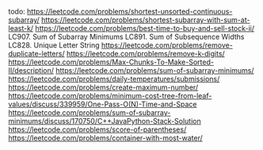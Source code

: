 todo:
https://leetcode.com/problems/shortest-unsorted-continuous-subarray/
https://leetcode.com/problems/shortest-subarray-with-sum-at-least-k/
https://leetcode.com/problems/best-time-to-buy-and-sell-stock-ii/
LC907. Sum of Subarray Minimums
LC891. Sum of Subsequence Widths
LC828. Unique Letter String
https://leetcode.com/problems/remove-duplicate-letters/
https://leetcode.com/problems/remove-k-digits/
https://leetcode.com/problems/Max-Chunks-To-Make-Sorted-II/description/
https://leetcode.com/problems/sum-of-subarray-minimums/
https://leetcode.com/problems/daily-temperatures/submissions/
https://leetcode.com/problems/create-maximum-number/
https://leetcode.com/problems/minimum-cost-tree-from-leaf-values/discuss/339959/One-Pass-O(N)-Time-and-Space
https://leetcode.com/problems/sum-of-subarray-minimums/discuss/170750/C++JavaPython-Stack-Solution
https://leetcode.com/problems/score-of-parentheses/
https://leetcode.com/problems/container-with-most-water/

